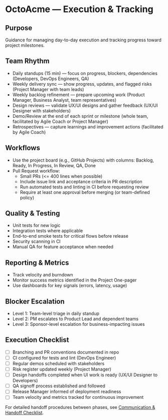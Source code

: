 # OctoAcme — Execution & Tracking

## Purpose
Guidance for managing day-to-day execution and tracking progress toward project milestones.

## Team Rhythm
- Daily standups (15 min) — focus on progress, blockers, dependencies (Developers, DevOps Engineers, QA)
- Weekly delivery sync — show progress, updates, and flagged risks (Project Manager with team leads)
- Weekly backlog refinement — prepare upcoming work (Product Manager, Business Analyst, team representatives)
- Design reviews — validate UX/UI designs and gather feedback (UX/UI Designer with stakeholders)
- Demo/Review at the end of each sprint or milestone (whole team, facilitated by Agile Coach or Project Manager)
- Retrospectives — capture learnings and improvement actions (facilitated by Agile Coach)

## Workflows
- Use the project board (e.g., GitHub Projects) with columns: Backlog, Ready, In Progress, In Review, QA, Done
- Pull Request workflow:
  - Small PRs (<= 400 lines when possible)
  - Include issue link and acceptance criteria in PR description
  - Run automated tests and linting in CI before requesting review
  - Require at least one approval before merging (or team-defined policy)

## Quality & Testing
- Unit tests for new logic
- Integration tests where applicable
- End-to-end smoke tests for critical flows before release
- Security scanning in CI
- Manual QA for feature acceptance when needed

## Reporting & Metrics
- Track velocity and burndown
- Monitor success metrics identified in the Project One-pager
- Use dashboards for key signals (errors, latency, usage)

## Blocker Escalation
- Level 1: Team-level triage in daily standup
- Level 2: PM escalates to Product Lead and dependent teams
- Level 3: Sponsor-level escalation for business-impacting issues

## Execution Checklist
- [ ] Branching and PR conventions documented in repo
- [ ] CI configured for tests and lint (DevOps Engineer)
- [ ] Regular demos scheduled with stakeholders
- [ ] Risk register updated weekly (Project Manager)
- [ ] Design handoffs completed when UI work is ready (UX/UI Designer to Developers)
- [ ] QA signoff process established and followed
- [ ] Release Manager informed of deployment readiness
- [ ] Team velocity and metrics tracked for continuous improvement

For detailed handoff procedures between phases, see [Communication & Handoff Checklist](octoacme-communication-and-handoff-checklist.md).
